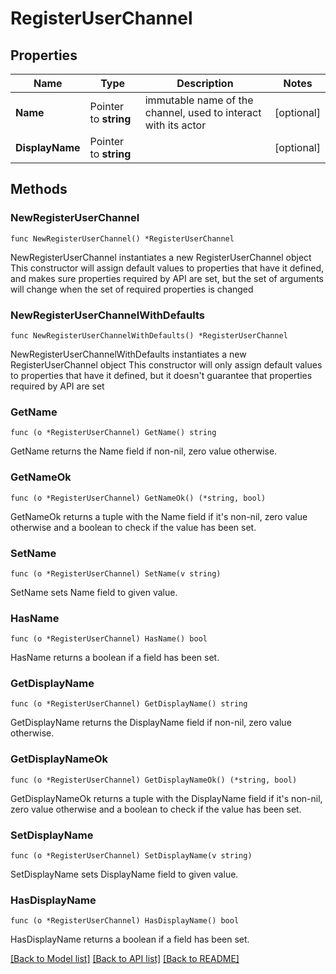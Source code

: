 # RegisterUserChannel

## Properties

Name | Type | Description | Notes
------------ | ------------- | ------------- | -------------
**Name** | Pointer to **string** | immutable name of the channel, used to interact with its actor | [optional] 
**DisplayName** | Pointer to **string** |  | [optional] 

## Methods

### NewRegisterUserChannel

`func NewRegisterUserChannel() *RegisterUserChannel`

NewRegisterUserChannel instantiates a new RegisterUserChannel object
This constructor will assign default values to properties that have it defined,
and makes sure properties required by API are set, but the set of arguments
will change when the set of required properties is changed

### NewRegisterUserChannelWithDefaults

`func NewRegisterUserChannelWithDefaults() *RegisterUserChannel`

NewRegisterUserChannelWithDefaults instantiates a new RegisterUserChannel object
This constructor will only assign default values to properties that have it defined,
but it doesn't guarantee that properties required by API are set

### GetName

`func (o *RegisterUserChannel) GetName() string`

GetName returns the Name field if non-nil, zero value otherwise.

### GetNameOk

`func (o *RegisterUserChannel) GetNameOk() (*string, bool)`

GetNameOk returns a tuple with the Name field if it's non-nil, zero value otherwise
and a boolean to check if the value has been set.

### SetName

`func (o *RegisterUserChannel) SetName(v string)`

SetName sets Name field to given value.

### HasName

`func (o *RegisterUserChannel) HasName() bool`

HasName returns a boolean if a field has been set.

### GetDisplayName

`func (o *RegisterUserChannel) GetDisplayName() string`

GetDisplayName returns the DisplayName field if non-nil, zero value otherwise.

### GetDisplayNameOk

`func (o *RegisterUserChannel) GetDisplayNameOk() (*string, bool)`

GetDisplayNameOk returns a tuple with the DisplayName field if it's non-nil, zero value otherwise
and a boolean to check if the value has been set.

### SetDisplayName

`func (o *RegisterUserChannel) SetDisplayName(v string)`

SetDisplayName sets DisplayName field to given value.

### HasDisplayName

`func (o *RegisterUserChannel) HasDisplayName() bool`

HasDisplayName returns a boolean if a field has been set.


[[Back to Model list]](../README.md#documentation-for-models) [[Back to API list]](../README.md#documentation-for-api-endpoints) [[Back to README]](../README.md)


